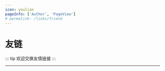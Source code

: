 ```yaml
---
icon: youlian
pageInfo: ['Author', 'PageView']
# permalink: /links/friend
---
```


# 友链

::: tip 欢迎交换友情链接
:::

<MyLinks type="friend" src="friend"/>

---
